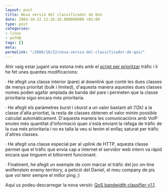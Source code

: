 ```yaml
---
layout: post
title: Nova versió del classificador de QoS
date: 2004-10-22 12:26:16.000000000 +02:00
type: post
categories:
- linux
- pofHQ
tags: []
meta:
permalink: "/2004/10/22/nova-versio-del-classificador-de-qos/"
---
```

Ahir vaig estar jugant una estona més amb el [script per prioritzar](/blog/2004/10/20/87/) tràfic i li he fet unes quantes modificacions:

· He afegit una classe interior (pare) al downlink que conté les dues classes de menys prioritat (bulk i limited), d'aquesta manera aquestes dues classes nomes poden agafar amplada de banda del pare i permeten que la classe prioritaria sigui encara més prioritaria.

· He afegit els paràmetres burst i cburst a un valor bastant alt (12k) a la classe d'alta prioritat, la resta de classes obtenen el valor mínim possible calculat automàticament. D'aquesta manera les comunicacións amb VoIP envien més quantitat d'informació quan s'està enviant la ràfaga de tràfic de la cua més prioritaria i no es talla la veu si tenim el enllaç saturat per tràfic d'altres classes.

· He afegit una classe especial per al uplink de HTTP, aquesta classe permet que el tràfic que envía cap a internet el servidor web intern va ràpid encara que tinguem el bittorrent funcionant.

· Finalment, he afegit un exemple de com marcar el tràfic del joc on-line wolfenstein enemy territory, a petició del Daniel, el meu company de pis que vol tenir sempre el millor ping ;)

Aquí us podeu descarregar la nova versió: [QoS bandwidth classifier v1.1](/archives/files/bw-shaper1.1.sh).

